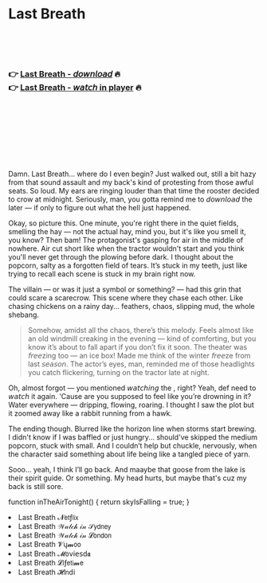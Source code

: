 <h1>Last Breath</h1>

<br><br><br>

<h3>👉 <a href="https://Odays-realtcontfosu1972.github.io/iumxxvjpop/">Last Breath - 𝘥𝘰𝘸𝘯𝘭𝘰𝘢𝘥</a> 🔥<br>
👉 <a href="https://Odays-realtcontfosu1972.github.io/iumxxvjpop/">Last Breath - 𝘸𝘢𝘵𝘤𝘩 in player</a> 🔥
</h3>



<br><br><br><br><br><br><br>


Damn. Last Breath... where do I even begin? Just walked out, still a bit hazy from that sound assault and my back's kind of protesting from those awful seats. So loud. My ears are ringing louder than that time the rooster decided to crow at midnight. Seriously, man, you gotta remind me to 𝘥𝘰𝘸𝘯𝘭𝘰𝘢𝘥 the   later — if only to figure out what the hell just happened.

Okay, so picture this. One minute, you're right there in the quiet fields, smelling the hay — not the actual hay, mind you, but it's like you smell it, you know? Then bam! The protagonist's gasping for air in the middle of nowhere. Air cut short like when the tractor wouldn't start and you think you'll never get through the plowing before dark. I thought about the popcorn, salty as a forgotten field of tears. It’s stuck in my teeth, just like trying to recall each scene is stuck in my brain right now.

The villain — or was it just a symbol or something? — had this grin that could scare a scarecrow. This scene where they chase each other. Like chasing chickens on a rainy day... feathers, chaos, slipping mud, the whole shebang. 

> Somehow, amidst all the chaos, there’s this melody. Feels almost like an old windmill creaking in the evening — kind of comforting, but you know it’s about to fall apart if you don’t fix it soon. The theater was 𝘧𝘳𝘦𝘦zing too — an ice box! Made me think of the winter 𝘧𝘳𝘦𝘦ze from last 𝘴𝘦𝘢𝘴𝘰𝘯. The actor’s eyes, man, reminded me of those headlights you catch flickering, turning on the tractor late at night.

Oh, almost forgot — you mentioned 𝘸𝘢𝘵𝘤𝘩𝘪𝘯𝘨 the  , right? Yeah, def need to 𝘸𝘢𝘵𝘤𝘩 it again. 'Cause are you supposed to feel like you’re drowning in it? Water everywhere — dripping, flowing, roaring. I thought I saw the plot but it zoomed away like a rabbit running from a hawk.

The ending though. Blurred like the horizon line when storms start brewing. I didn't know if I was baffled or just hungry... should've skipped the medium popcorn, stuck with small. And I couldn’t help but chuckle, nervously, when the character said something about life being like a tangled piece of yarn.

Sooo... yeah, I think I’ll go back. And maaybe that goose from the lake is their spirit guide. Or something. My head hurts, but maybe that's cuz my back is still sore.

function inTheAirTonight() {
   return skyIsFalling = true;
}

<li>Last Breath 𝓝𝖾𝗍ƒ𝗅𝗂𝗑</li>
<li>Last Breath 𝒲𝒶𝓉𝒸𝒽 𝒾𝓃 𝒮𝗒𝖽𝗇𝖾𝗒</li>
<li>Last Breath 𝒲𝒶𝓉𝒸𝒽 𝒾𝓃 𝓛𝗈𝗇𝖽𝗈𝗇</li>
<li>Last Breath 𝓥ų𝓶𝗈𝗈</li>
<li>Last Breath 𝓜𝗈ν𝗂𝖾𝗌ԁ𝖆</li>
<li>Last Breath 𝓛𝗂ƒ𝖾𝗍𝗂𝓶𝖾</li>
<li>Last Breath 𝓗𝗂𝗇ԁ𝗂</li>
